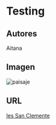 # Testing

## Autores

Aitana

## Imagen

![paisaje](paisaje.avif)

## URL

[Ies San Clemente](www.iessanclemente.net)